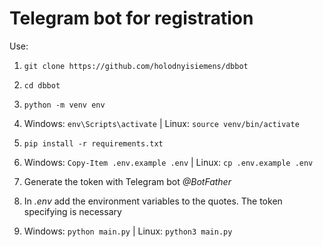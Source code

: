 # Telegram bot for registration

Use:

1) `git clone https://github.com/holodnyisiemens/dbbot`

2) `cd dbbot`

3) `python -m venv env`

4) Windows: `env\Scripts\activate` | Linux: `source venv/bin/activate`

5) `pip install -r requirements.txt`

7) Windows: `Copy-Item .env.example .env` | Linux: `cp .env.example .env`

8) Generate the token with Telegram bot *@BotFather*

9) In *.env* add the environment variables to the quotes. The token specifying is necessary

10) Windows: `python main.py` | Linux: `python3 main.py`

